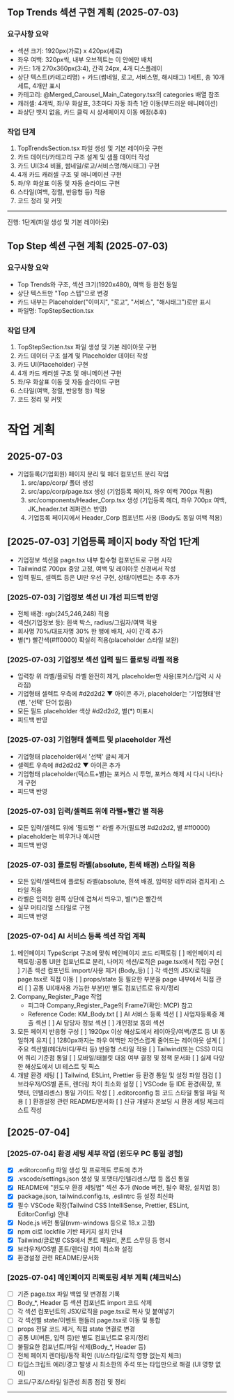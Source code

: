 ## Top Trends 섹션 구현 계획 (2025-07-03)

### 요구사항 요약
- 섹션 크기: 1920px(가로) x 420px(세로)
- 좌우 여백: 320px씩, 내부 오브젝트는 이 안에만 배치
- 카드: 1개 270x360px(3:4), 간격 24px, 4개 디스플레이
- 상단 텍스트(카테고리명) + 카드(썸네일, 로고, 서비스명, 해시태그) 1세트, 총 10개 세트, 4개만 표시
- 카테고리: @Merged_Carousel_Main_Category.tsx의 categories 배열 참조
- 캐러셀: 4개씩, 좌/우 화살표, 3초마다 자동 좌측 1칸 이동(부드러운 애니메이션)
- 좌상단 뱃지 없음, 카드 클릭 시 상세페이지 이동 예정(추후)

### 작업 단계
1. TopTrendsSection.tsx 파일 생성 및 기본 레이아웃 구현
2. 카드 데이터/카테고리 구조 설계 및 샘플 데이터 작성
3. 카드 UI(3:4 비율, 썸네일/로고/서비스명/해시태그) 구현
4. 4개 카드 캐러셀 구조 및 애니메이션 구현
5. 좌/우 화살표 이동 및 자동 슬라이드 구현
6. 스타일(여백, 정렬, 반응형 등) 적용
7. 코드 정리 및 커밋

---
진행: 1단계(파일 생성 및 기본 레이아웃)

## Top Step 섹션 구현 계획 (2025-07-03)

### 요구사항 요약
- Top Trends와 구조, 섹션 크기(1920x480), 여백 등 완전 동일
- 상단 텍스트만 "Top 스텝"으로 변경
- 카드 내부는 Placeholder("이미지", "로고", "서비스", "해시태그")로만 표시
- 파일명: TopStepSection.tsx

### 작업 단계
1. TopStepSection.tsx 파일 생성 및 기본 레이아웃 구현
2. 카드 데이터 구조 설계 및 Placeholder 데이터 작성
3. 카드 UI(Placeholder) 구현
4. 4개 카드 캐러셀 구조 및 애니메이션 구현
5. 좌/우 화살표 이동 및 자동 슬라이드 구현
6. 스타일(여백, 정렬, 반응형 등) 적용
7. 코드 정리 및 커밋

# 작업 계획

## 2025-07-03

- 기업등록(기업회원) 페이지 분리 및 헤더 컴포넌트 분리 작업
    1. src/app/corp/ 폴더 생성
    2. src/app/corp/page.tsx 생성 (기업등록 페이지, 좌우 여백 700px 적용)
    3. src/components/Header_Corp.tsx 생성 (기업등록 헤더, 좌우 700px 여백, JK_header.txt 레퍼런스 반영)
    4. 기업등록 페이지에서 Header_Corp 컴포넌트 사용 (Body도 동일 여백 적용)

## [2025-07-03] 기업등록 페이지 body 작업 1단계
- 기업정보 섹션을 page.tsx 내부 함수형 컴포넌트로 구현 시작
- Tailwind로 700px 중앙 고정, 여백 및 레이아웃 신경써서 작성
- 입력 필드, 셀렉트 등은 UI만 우선 구현, 상태/이벤트는 추후 추가

### [2025-07-03] 기업정보 섹션 UI 개선 피드백 반영
- 전체 배경: rgb(245,246,248) 적용
- 섹션(기업정보 등): 흰색 박스, radius/그림자/여백 적용
- 회사명 70%/대표자명 30% 한 행에 배치, 사이 간격 추가
- 별(*) 빨간색(#ff0000) 확실히 적용(placeholder 스타일 보완)

### [2025-07-03] 기업정보 섹션 입력 필드 플로팅 라벨 적용
- 입력창 위 라벨/플로팅 라벨 완전히 제거, placeholder만 사용(포커스/입력 시 사라짐)
- 기업형태 셀렉트 우측에 #d2d2d2 ▼ 아이콘 추가, placeholder는 '기업형태'만(별, '선택' 단어 없음)
- 모든 필드 placeholder 색상 #d2d2d2, 별(*) 미표시
- 피드백 반영

### [2025-07-03] 기업형태 셀렉트 및 placeholder 개선
- 기업형태 placeholder에서 '선택' 글씨 제거
- 셀렉트 우측에 #d2d2d2 ▼ 아이콘 추가
- 기업형태 placeholder(텍스트+별)는 포커스 시 투명, 포커스 해제 시 다시 나타나게 구현
- 피드백 반영

### [2025-07-03] 입력/셀렉트 위에 라벨+빨간 별 적용
- 모든 입력/셀렉트 위에 '필드명 *' 라벨 추가(필드명 #d2d2d2, 별 #ff0000)
- placeholder는 비우거나 예시만
- 피드백 반영

### [2025-07-03] 플로팅 라벨(absolute, 흰색 배경) 스타일 적용
- 모든 입력/셀렉트에 플로팅 라벨(absolute, 흰색 배경, 입력창 테두리와 겹치게) 스타일 적용
- 라벨은 입력창 왼쪽 상단에 겹쳐서 띄우고, 별(*)은 빨간색
- 실무 머티리얼 스타일로 구현
- 피드백 반영

### [2025-07-04] AI 서비스 등록 섹션 작업 계획
1. 메인페이지 TypeScript 구조에 맞춰 메인페이지 코드 리팩토링
    [ ] 메인페이지 리팩토링:공통 UI만 컴포넌트로 분리, 나머지 섹션/로직은 page.tsx에서 직접 구현
    [ ] 기존 섹션 컴포넌트 import/사용 제거 (Body_등)
    [ ] 각 섹션의 JSX/로직을 page.tsx로 직접 이동
    [ ] props/state 등 필요한 부분을 page 내부에서 직접 관리
    [ ] 공통 UI(재사용 가능한 부분)만 별도 컴포넌트로 유지/정리
2. Company_Register_Page 작업
    - 피그마 Company_Register_Page의 Frame7(확인: MCP) 참고
    - Reference Code: KM_Body.txt
    [ ] AI 서비스 등록 섹션
    [ ] 사업자등록증 제출 섹션
    [ ] AI 담당자 정보 섹션
    [ ] 개인정보 동의 섹션
3. 모든 페이지 반응형 구성
    [ ] 1920px 이상 해상도에서 레이아웃/여백/폰트 등 UI 동일하게 유지
    [ ] 1280px까지는 좌우 여백만 자연스럽게 줄어드는 레이아웃 설계
    [ ] 주요 섹션별(헤더/바디/푸터 등) 반응형 스타일 적용
    [ ] Tailwind(또는 CSS) 미디어 쿼리 기준점 통일
    [ ] 모바일/태블릿 대응 여부 결정 및 정책 문서화
    [ ] 실제 다양한 해상도에서 UI 테스트 및 픽스
4. 개발 환경 세팅
    [ ] Tailwind, ESLint, Prettier 등 환경 통일 및 설정 파일 점검
    [ ] 브라우저/OS별 폰트, 렌더링 차이 최소화 설정
    [ ] VSCode 등 IDE 환경(확장, 포맷터, 인텔리센스) 통일 가이드 작성
    [ ] .editorconfig 등 코드 스타일 통일 파일 적용
    [ ] 환경설정 관련 README/문서화
    [ ] 신규 개발자 온보딩 시 환경 세팅 체크리스트 작성

## [2025-07-04]
### [2025-07-04] 환경 세팅 세부 작업 (윈도우 PC 통일 경험)
- [x] .editorconfig 파일 생성 및 프로젝트 루트에 추가
- [x] .vscode/settings.json 생성 및 포맷터/인텔리센스/탭 등 옵션 통일
- [x] README에 "윈도우 환경 세팅법" 섹션 추가 (Node 버전, 필수 확장, 설치법 등)
- [x] package.json, tailwind.config.ts, .eslintrc 등 설정 최신화
- [x] 필수 VSCode 확장(Tailwind CSS IntelliSense, Prettier, ESLint, EditorConfig) 안내
- [x] Node.js 버전 통일(nvm-windows 등으로 18.x 고정)
- [x] npm ci로 lockfile 기반 패키지 설치 안내
- [x] Tailwind/글로벌 CSS에서 폰트 패밀리, 폰트 스무딩 등 명시
- [x] 브라우저/OS별 폰트/렌더링 차이 최소화 설정
- [x] 환경설정 관련 README/문서화

### [2025-07-04] 메인페이지 리팩토링 세부 계획 (체크박스)
- [ ] 기존 page.tsx 파일 백업 및 변경점 기록
- [ ] Body_*, Header 등 섹션 컴포넌트 import 코드 삭제
- [ ] 각 섹션 컴포넌트의 JSX/로직을 page.tsx로 복사 및 붙여넣기
- [ ] 각 섹션별 state/이벤트 핸들러 page.tsx로 이동 및 통합
- [ ] props 전달 코드 제거, 직접 state 연결로 변경
- [ ] 공통 UI(버튼, 입력 등)만 별도 컴포넌트로 유지/정리
- [ ] 불필요한 컴포넌트/파일 삭제(Body_*, Header 등)
- [ ] 전체 페이지 렌더링/동작 확인 (UI/스타일/로직 영향 없는지 체크)
- [ ] 타입스크립트 에러/경고 발생 시 최소한의 주석 또는 타입만으로 해결 (UI 영향 없이)
- [ ] 코드/구조/스타일 일관성 최종 점검 및 정리

---

